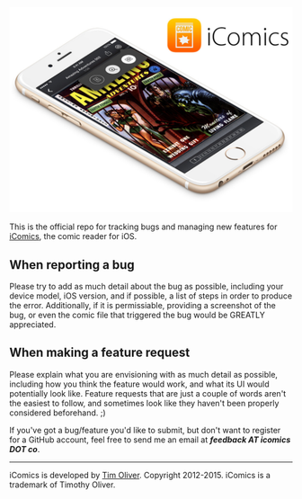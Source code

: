 ![iComics Issues](img/iComics-Issues.jpg "iComics Issues")

This is the official repo for tracking bugs and managing new features for [iComics](http://icomics.co), the comic reader for iOS. 

## When reporting a bug

Please try to add as much detail about the bug as possible, including your device model, iOS version, and if possible, a list of steps in order to produce the error. Additionally, if it is permissiable, providing a screenshot of the bug, or even the comic file that triggered the bug would be GREATLY appreciated.

## When making a feature request

Please explain what you are envisioning with as much detail as possible, including how you think the feature would work, and what its UI would potentially look like. Feature requests that are just a couple of words aren't the easiest to follow, and sometimes look like they haven't been properly considered beforehand. ;)

If you've got a bug/feature you'd like to submit, but don't want to register for a GitHub account, feel free to send me an email at ***feedback AT icomics DOT co***.

---

iComics is developed by [Tim Oliver](http://github.com/TimOliver). Copyright 2012-2015. iComics is a trademark of Timothy Oliver.
